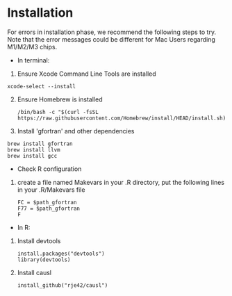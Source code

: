 # Installation
   For errors in installation phase, we recommend the following steps to try. Note that the error messages could be different for Mac Users regarding M1/M2/M3 chips.

- In terminal:
1. Ensure Xcode Command Line Tools are installed
  ```
  xcode-select --install
  ```
2. Ensure Homebrew is installed
   ```
   /bin/bash -c "$(curl -fsSL https://raw.githubusercontent.com/Homebrew/install/HEAD/install.sh)"
   ```
3. Install 'gfortran' and other dependencies
  ```
  brew install gfortran
  brew install llvm
  brew install gcc
  ```

   
- Check R configuration
1. create a file named Makevars in your .R directory, put the following lines in your .R/Makevars file
   ```
   FC = $path_gfortran
   F77 = $path_gfortran
   F
   ```
- In R:
1. Install devtools
   ```
   install.packages("devtools")
   library(devtools)
   ```
2. Install causl
   ```
   install_github("rje42/causl")
   ```
   
